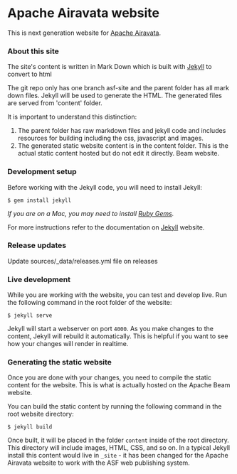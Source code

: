 # Apache Airavata website

This is next generation website for [Apache Airavata](http://airavata.apache.org).

### About this site
The site's content is written in Mark Down which is built with [Jekyll](http://jekyllrb.com/) to convert to html

The git repo only has one branch asf-site and the parent folder has all mark down files. Jekyll will be used to generate the HTML. The generated files are served from 'content' folder.

It is important to understand this distinction:

1. The parent folder has raw markdown files and jekyll code and includes resources for building including the css, javascript and images. 
1. The generated static website content is in the content folder. This is the actual static content hosted but do not edit it directly. 
Beam website.

### Development setup
Before working with the Jekyll code, you will need to install Jekyll:

    $ gem install jekyll

*If you are on a Mac, you may need to install
[Ruby Gems](https://rubygems.org/pages/download).*

For more instructions refer to the documentation on [Jekyll](http://jekyllrb.com/) website. 

### Release updates
Update sources/_data/releases.yml file on releases

### Live development
While you are working with the website, you can test and develop live. Run the
following command in the root folder of the website:

    $ jekyll serve

Jekyll will start a webserver on port `4000`. As you make changes to the
content, Jekyll will rebuild it automatically. This is helpful if you want to see
how your changes will render in realtime.

### Generating the static website
Once you are done with your changes, you need to compile the static
content for the website. This is what is actually hosted 
on the Apache Beam website.

You can build the static content by running the following command in the root
website directory:

    $ jekyll build

Once built, it will be placed in the folder `content` inside of the root directory. 
This directory will include images, HTML, CSS, and so on. In a typical Jekyll install
this content would live in `_site` - it has been changed for the Apache Airavata website
to work with the ASF web publishing system.
